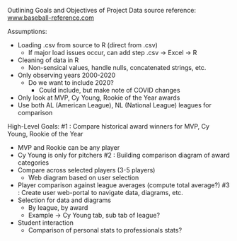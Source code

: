 Outlining Goals and Objectives of Project
Data source reference: www.baseball-reference.com

Assumptions:
- Loading .csv from source to R (direct from .csv)
    - If major load issues occur, can add step .csv -> Excel -> R
- Cleaning of data in R
    - Non-sensical values, handle nulls, concatenated strings, etc.
- Only observing years 2000-2020
    - Do we want to include 2020?
        - Could include, but make note of COVID changes
- Only look at MVP, Cy Young, Rookie of the Year awards
- Use both AL (American League), NL (National League) leagues for comparison


High-Level Goals:
#1 : Compare historical award winners for MVP, Cy Young, Rookie of the Year
  - MVP and Rookie can be any player
  - Cy Young is only for pitchers
#2 : Building comparison diagram of award categories
  - Compare across selected players (3-5 players)
      - Web diagram based on user selection
  - Player comparison against league averages (compute total average?)
#3 : Create user web-portal to navigate data, diagrams, etc.
  - Selection for data and diagrams
      - By league, by award
      - Example -> Cy Young tab, sub tab of league?
  - Student interaction
      - Comparison of personal stats to professionals stats?






